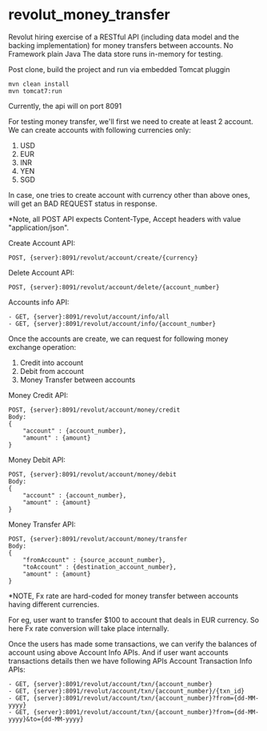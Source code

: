 # revolut_money_transfer
Revolut hiring exercise of a RESTful API (including data model and the backing implementation) for money transfers between accounts. 
No Framework plain Java
The data store runs in-memory for testing.

Post clone, build the project and run via embedded Tomcat pluggin
```
mvn clean install
mvn tomcat7:run
```
Currently, the api will on port 8091

For testing money transfer, we'll first we need to create at least 2 account.
We can create accounts with following currencies only:
1. USD
2. EUR
3. INR
4. YEN
5. SGD

In case, one tries to create account with currency other than above ones, will get an BAD REQUEST status in response.

*Note, all POST API expects Content-Type, Accept headers with value "application/json".

Create Account API:
```
POST, {server}:8091/revolut/account/create/{currency}
```
Delete Account API:
```
POST, {server}:8091/revolut/account/delete/{account_number}
```

Accounts info API:
```
- GET, {server}:8091/revolut/account/info/all
- GET, {server}:8091/revolut/account/info/{account_number}
```

Once the accounts are create, we can request for following money exchange operation:
1. Credit into account
2. Debit from account
3. Money Transfer between accounts

Money Credit API:
```
POST, {server}:8091/revolut/account/money/credit
Body:
{
	"account" : {account_number},
	"amount" : {amount}
}
```

Money Debit API:
```
POST, {server}:8091/revolut/account/money/debit
Body:
{
	"account" : {account_number},
	"amount" : {amount}
}
```

Money Transfer API:
```
POST, {server}:8091/revolut/account/money/transfer
Body:
{
	"fromAccount" : {source_account_number},
	"toAccount" : {destination_account_number},
	"amount" : {amount}
}
```
*NOTE, Fx rate are hard-coded for money transfer between accounts having different currencies.

For eg, user want to transfer $100 to account that deals in EUR currency. 
So here Fx rate conversion will take place internally.

Once the users has made some transactions, we can verify the balances of account using above Account Info APIs.
And if user want accounts transactions details then we have following APIs
Account Transaction Info APIs:
```
- GET, {server}:8091/revolut/account/txn/{account_number}
- GET, {server}:8091/revolut/account/txn/{account_number}/{txn_id}
- GET, {server}:8091/revolut/account/txn/{account_number}?from={dd-MM-yyyy}
- GET, {server}:8091/revolut/account/txn/{account_number}?from={dd-MM-yyyy}&to={dd-MM-yyyy}
```
